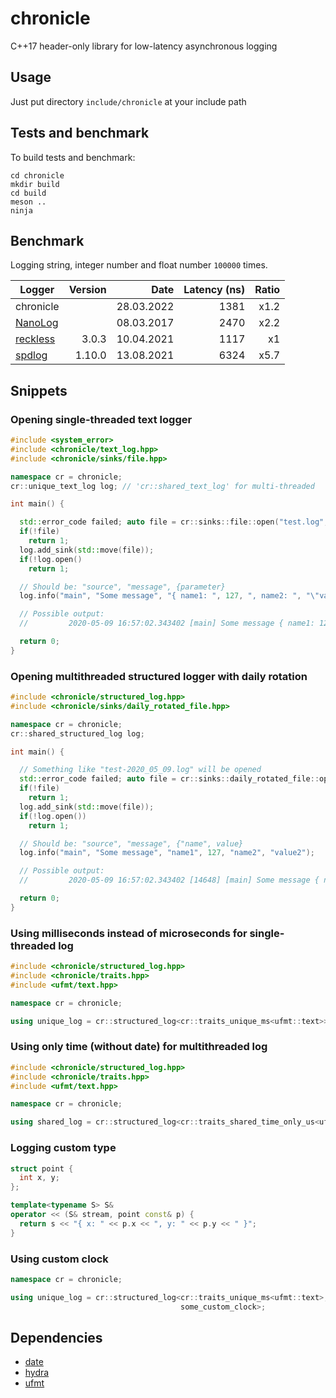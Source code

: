 # chronicle

C++17 header-only library for low-latency asynchronous logging


## Usage

Just put directory `include/chronicle` at your include path


## Tests and benchmark

To build tests and benchmark:

```shell
cd chronicle
mkdir build
cd build
meson ..
ninja
```


## Benchmark

Logging string, integer number and float number `100000` times.

| Logger                                                | Version | Date       | Latency (ns) | Ratio |
|-------------------------------------------------------|--------:|-----------:|-------------:|------:|
| chronicle                                             |         | 28.03.2022 | 1381         | x1.2  |
| [NanoLog](https://github.com/Iyengar111/NanoLog)      |         | 08.03.2017 | 2470         | x2.2  |
| [reckless](https://github.com/mattiasflodin/reckless) | 3.0.3   | 10.04.2021 | 1117         | x1    |
| [spdlog](https://github.com/gabime/spdlog)            | 1.10.0  | 13.08.2021 | 6324         | x5.7  |


## Snippets

### Opening single-threaded text logger

```cpp
#include <system_error>
#include <chronicle/text_log.hpp>
#include <chronicle/sinks/file.hpp>

namespace cr = chronicle;
cr::unique_text_log log; // 'cr::shared_text_log' for multi-threaded

int main() {

  std::error_code failed; auto file = cr::sinks::file::open("test.log", failed);
  if(!file)
    return 1;
  log.add_sink(std::move(file));
  if(!log.open()
    return 1;

  // Should be: "source", "message", {parameter}
  log.info("main", "Some message", "{ name1: ", 127, ", name2: ", "\"value2\" }");

  // Possible output:
  //         2020-05-09 16:57:02.343402 [main] Some message { name1: 127, name2: "value2" }

  return 0;
}
```

### Opening multithreaded structured logger with daily rotation

```cpp
#include <chronicle/structured_log.hpp>
#include <chronicle/sinks/daily_rotated_file.hpp>

namespace cr = chronicle;
cr::shared_structured_log log;

int main() {

  // Something like "test-2020_05_09.log" will be opened
  std::error_code failed; auto file = cr::sinks::daily_rotated_file::open("test.log", failed);
  if(!file)
    return 1;
  log.add_sink(std::move(file));
  if(!log.open())
    return 1;

  // Should be: "source", "message", {"name", value}
  log.info("main", "Some message", "name1", 127, "name2", "value2");

  // Possible output:
  //         2020-05-09 16:57:02.343402 [14648] [main] Some message { name1: 127, name2: "value2" }

  return 0;
}
```

### Using milliseconds instead of microseconds for single-threaded log

```cpp
#include <chronicle/structured_log.hpp>
#include <chronicle/traits.hpp>
#include <ufmt/text.hpp>

namespace cr = chronicle;

using unique_log = cr::structured_log<cr::traits_unique_ms<ufmt::text>>;
```


### Using only time (without date) for multithreaded log

```cpp
#include <chronicle/structured_log.hpp>
#include <chronicle/traits.hpp>
#include <ufmt/text.hpp>

namespace cr = chronicle;

using shared_log = cr::structured_log<cr::traits_shared_time_only_us<ufmt::text>>;
```


### Logging custom type

```cpp
struct point {
  int x, y;
};

template<typename S> S&
operator << (S& stream, point const& p) {
  return s << "{ x: " << p.x << ", y: " << p.y << " }";
}
```


### Using custom clock

```cpp
namespace cr = chronicle;

using unique_log = cr::structured_log<cr::traits_unique_ms<ufmt::text>,
                                      some_custom_clock>;
```

## Dependencies

* [date](https://github.com/HowardHinnant/date)
* [hydra](https://github.com/ortfero/hydra)
* [ufmt](https://github.com/ortfero/ufmt)
